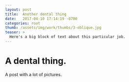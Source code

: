 ```yaml
---
layout: post
title:  Another dental thing
date:   2017-04-10 17:14:19 -0700
categories: root
thumb: /assets/img/work/thumbs/3-oblique.jpg
teaser: >
  Here's a big block of text about this particular job.
---
```


# A dental thing.

A post with a lot of pictures.
